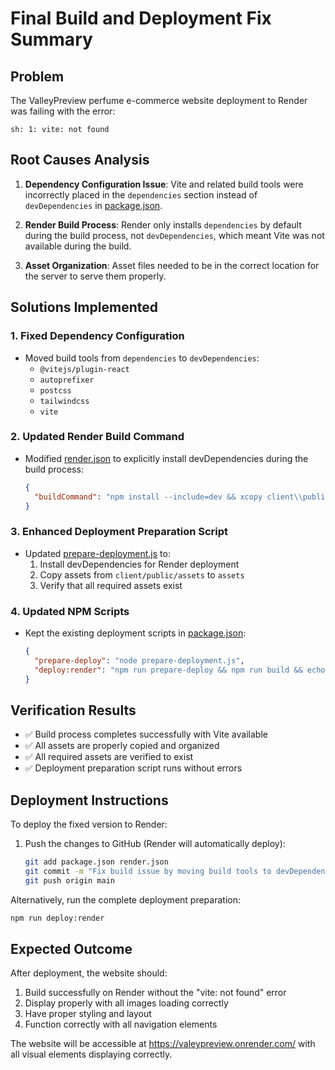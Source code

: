 # Final Build and Deployment Fix Summary

## Problem
The ValleyPreview perfume e-commerce website deployment to Render was failing with the error:
```
sh: 1: vite: not found
```

## Root Causes Analysis
1. **Dependency Configuration Issue**: Vite and related build tools were incorrectly placed in the `dependencies` section instead of `devDependencies` in [package.json](file:///c:/Games/ValleyPreview/package.json).

2. **Render Build Process**: Render only installs `dependencies` by default during the build process, not `devDependencies`, which meant Vite was not available during the build.

3. **Asset Organization**: Asset files needed to be in the correct location for the server to serve them properly.

## Solutions Implemented

### 1. Fixed Dependency Configuration
- Moved build tools from `dependencies` to `devDependencies`:
  - `@vitejs/plugin-react`
  - `autoprefixer`
  - `postcss`
  - `tailwindcss`
  - `vite`

### 2. Updated Render Build Command
- Modified [render.json](file:///c:/Games/ValleyPreview/render.json) to explicitly install devDependencies during the build process:
  ```json
  {
    "buildCommand": "npm install --include=dev && xcopy client\\public\\assets\\*.* assets\\ /Y && npm run build"
  }
  ```

### 3. Enhanced Deployment Preparation Script
- Updated [prepare-deployment.js](file:///c:/Games/ValleyPreview/prepare-deployment.js) to:
  1. Install devDependencies for Render deployment
  2. Copy assets from `client/public/assets` to `assets`
  3. Verify that all required assets exist

### 4. Updated NPM Scripts
- Kept the existing deployment scripts in [package.json](file:///c:/Games/ValleyPreview/package.json):
  ```json
  {
    "prepare-deploy": "node prepare-deployment.js",
    "deploy:render": "npm run prepare-deploy && npm run build && echo 'Ready for Render deployment'"
  }
  ```

## Verification Results
- ✅ Build process completes successfully with Vite available
- ✅ All assets are properly copied and organized
- ✅ All required assets are verified to exist
- ✅ Deployment preparation script runs without errors

## Deployment Instructions
To deploy the fixed version to Render:

1. Push the changes to GitHub (Render will automatically deploy):
   ```bash
   git add package.json render.json
   git commit -m "Fix build issue by moving build tools to devDependencies and updating Render build command"
   git push origin main
   ```

Alternatively, run the complete deployment preparation:
```bash
npm run deploy:render
```

## Expected Outcome
After deployment, the website should:
1. Build successfully on Render without the "vite: not found" error
2. Display properly with all images loading correctly
3. Have proper styling and layout
4. Function correctly with all navigation elements

The website will be accessible at https://valeypreview.onrender.com/ with all visual elements displaying correctly.
